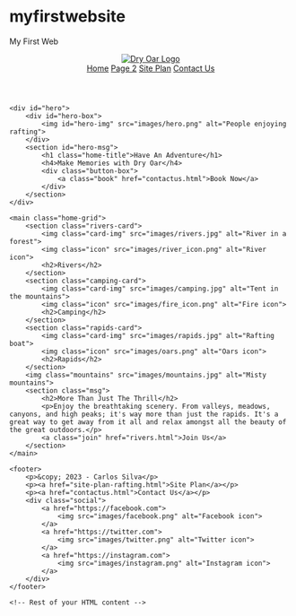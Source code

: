 # myfirstwebsite
My First Web
<!DOCTYPE html>
<html lang="en">
<head>
    <meta charset="UTF-8">
    <meta name="viewport" content="width=device-width, initial-scale=1.0">
    <title>Whitewater Rafting Vacations | Dry Oar Boating | Home</title>
    <!-- Include CSS and JavaScript links if needed -->
</head>
<body>
    <header>
        <a id="logo_link" href="index.html">
            <img class="logo" src="images/logo.png" alt="Dry Oar Logo">
        </a>
        <nav>
            <a href="index.html">Home</a>
            <a href="#">Page 2</a>
            <a href="site-plan-rafting.html">Site Plan</a>
            <a href="contactus.html">Contact Us</a>
        </nav>
    </header>

    <div id="hero">
        <div id="hero-box">
            <img id="hero-img" src="images/hero.png" alt="People enjoying rafting">
        </div>
        <section id="hero-msg">
            <h1 class="home-title">Have An Adventure</h1>
            <h4>Make Memories with Dry Oar</h4>
            <div class="button-box">
                <a class="book" href="contactus.html">Book Now</a>
            </div>
        </section>
    </div>

    <main class="home-grid">
        <section class="rivers-card">
            <img class="card-img" src="images/rivers.jpg" alt="River in a forest">
            <img class="icon" src="images/river_icon.png" alt="River icon">
            <h2>Rivers</h2>
        </section>
        <section class="camping-card">
            <img class="card-img" src="images/camping.jpg" alt="Tent in the mountains">
            <img class="icon" src="images/fire_icon.png" alt="Fire icon">
            <h2>Camping</h2>
        </section>
        <section class="rapids-card">
            <img class="card-img" src="images/rapids.jpg" alt="Rafting boat">
            <img class="icon" src="images/oars.png" alt="Oars icon">
            <h2>Rapids</h2>
        </section>
        <img class="mountains" src="images/mountains.jpg" alt="Misty mountains">
        <section class="msg">
            <h2>More Than Just The Thrill</h2>
            <p>Enjoy the breathtaking scenery. From valleys, meadows, canyons, and high peaks; it's way more than just the rapids. It's a great way to get away from it all and relax amongst all the beauty of the great outdoors.</p>
            <a class="join" href="rivers.html">Join Us</a>
        </section>
    </main>

    <footer>
        <p>&copy; 2023 - Carlos Silva</p>
        <p><a href="site-plan-rafting.html">Site Plan</a></p>
        <p><a href="contactus.html">Contact Us</a></p>
        <div class="social">
            <a href="https://facebook.com">
                <img src="images/facebook.png" alt="Facebook icon">
            </a>
            <a href="https://twitter.com">
                <img src="images/twitter.png" alt="Twitter icon">
            </a>
            <a href="https://instagram.com">
                <img src="images/instagram.png" alt="Instagram icon">
            </a>
        </div>
    </footer>

    <!-- Rest of your HTML content -->
</body>
</html>

